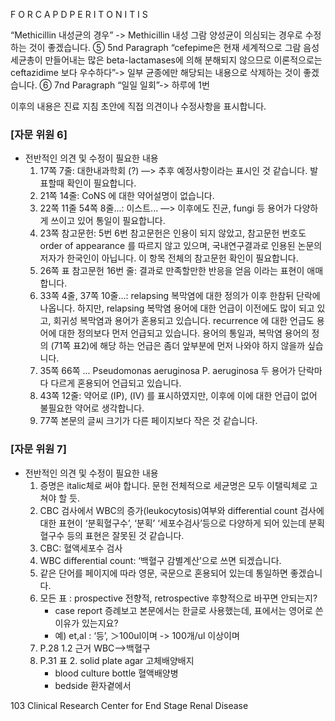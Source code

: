 F O R C A P D P E R I T O N I T I S

“Methicillin 내성균의 경우” -> Methicillin 내성 그람 양성균이 의심되는 경우로 수정하는 것이 좋겠습니다.
⑤ 5nd Paragraph
“cefepime은 현재 세계적으로 그람 음성 세균총이 만들어내는 많은 beta-lactamases에 의해 분해되지 않으므로 이론적으로는 ceftazidime 보다 우수하다”-> 일부 균종에만 해당되는 내용으로 삭제하는 것이 좋겠습니다.
⑥ 7nd Paragraph
“일일 일회”-> 하루에 1번

이후의 내용은 진료 지침 초안에 직접 의견이나 수정사항을 표시합니다.

### [자문 위원 6]
*   전반적인 의견 및 수정이 필요한 내용
    1.  17쪽 7줄: 대한내과학회 (?) —> 추후 예정사항이라는 표시인 것 같습니다. 발표할때 확인이 필요합니다.
    2.  21쪽 14줄: CoNS 에 대한 약어설명이 없습니다.
    3.  22쪽 11줄 54쪽 8줄...: 이스트... —> 이후에도 진균, fungi 등 용어가 다양하게 쓰이고 있어 통일이 필요합니다.
    4.  23쪽 참고문헌: 5번 6번 참고문헌은 인용이 되지 않았고, 참고문헌 번호도 order of appearance 를 따르지 않고 있으며, 국내연구결과로 인용된 논문의 저자가 한국인이 아닙니다. 이 항목 전체의 참고문헌 확인이 필요합니다.
    5.  26쪽 표 참고문헌 16번 줄: 결과로 만족할만한 반응을 얻음 이라는 표현이 애매합니다.
    6.  33쪽 4줄, 37쪽 10줄...: relapsing 복막염에 대한 정의가 이후 한참뒤 단락에 나옵니다. 하지만, relapsing 복막염 용어에 대한 언급이 이전에도 많이 되고 있고, 회귀성 복막염과 용어가 혼용되고 있습니다. recurrence 에 대한 언급도 용어에 대한 정의보다 먼저 언급되고 있습니다. 용어의 통일과, 복막염 용어의 정의 (71쪽 표2)에 해당 하는 언급은 좀더 앞부분에 먼저 나와야 하지 않을까 싶습니다.
    7.  35쪽 66쪽 ... Pseudomonas aeruginosa P. aeruginosa 두 용어가 단락마다 다르게 혼용되어 언급되고 있습니다.
    8.  43쪽 12줄: 약어로 (IP), (IV) 를 표시하였지만, 이후에 이에 대한 언급이 없어 불필요한 약어로 생각합니다.
    9.  77쪽 본문의 글씨 크기가 다른 페이지보다 작은 것 같습니다.

### [자문 위원 7]
*   전반적인 의견 및 수정이 필요한 내용
    1.  증명은 italic체로 써야 합니다. 문헌 전체적으로 세균명은 모두 이탤릭체로 고쳐야 할 듯.
    2.  CBC 검사에서 WBC의 증가(leukocytosis)여부와 differential count 검사에 대한 표현이 ‘분획혈구수’, ‘분획’ ‘세포수검사’등으로 다양하게 되어 있는데 분획 혈구수 등의 표현은 잘못된 것 같습니다.
    3.  CBC: 혈액세포수 검사
    4.  WBC differential count: ‘백혈구 감별계산’으로 쓰면 되겠습니다.
    5.  같은 단어를 페이지에 따라 영문, 국문으로 혼용되어 있는데 통일하면 좋겠습니다.
    6.  모든 표 : prospective 전향적, retrospective 후향적으로 바꾸면 안되는지?
        *   case report 증례보고 본문에서는 한글로 사용했는데, 표에서는 영어로 쓴 이유가 있는지요?
        *   예) et,al : ‘등’, ＞100ul이며 -> 100개/ul 이상이며
    7.  P.28 1.2 근거 WBC—>백혈구
    8.  P.31 표 2. solid plate agar 고체배양배지
        *   blood culture bottle 혈액배양병
        *   bedside 환자곁에서

<PAGE>103 Clinical Research Center for End Stage Renal Disease